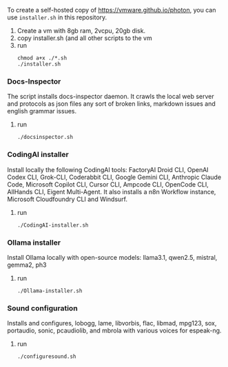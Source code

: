 To create a self-hosted copy of https://vmware.github.io/photon, you can use `installer.sh` in this repository.
1. Create a vm with 8gb ram, 2vcpu, 20gb disk.
2. copy installer.sh (and all other scripts to the vm
3. run
   ```
   chmod a+x ./*.sh
   ./installer.sh
   ```

### Docs-Inspector
The script installs docs-inspector daemon. It crawls the local web server and protocols as json files any sort of broken links, markdown issues and english grammar issues.
1. run
   ```
   ./docsinspector.sh
   ```

### CodingAI installer
Install locally the following CodingAI tools:
FactoryAI Droid CLI, OpenAI Codex CLI, Grok-CLI, Coderabbit CLI, Google Gemini CLI, Anthropic Claude Code, Microsoft Copilot CLI, Cursor CLI, Ampcode CLI,  OpenCode CLI, AllHands CLI, Eigent Multi-Agent.
It also installs a n8n Workflow instance, Microsoft Cloudfoundry CLI and Windsurf.
1. run
   ```
   ./CodingAI-installer.sh
   ```

### Ollama installer
Install Ollama locally with open-source models: llama3.1, qwen2.5, mistral, gemma2, ph3
1. run
   ```
   ./Ollama-installer.sh
   ```

### Sound configuration
Installs and configures, lobogg, lame, libvorbis, flac, libmad, mpg123, sox, portaudio, sonic, pcaudiolib, and mbrola with various voices for espeak-ng.
1. run
   ```
   ./configuresound.sh
   ```
